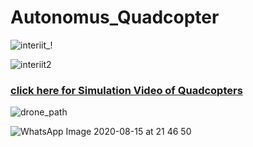 # Autonomus_Quadcopter

![interiit_!](https://user-images.githubusercontent.com/39412350/70888928-6cc60c80-2007-11ea-9d29-2551dd660f18.png)

![interiit2](https://user-images.githubusercontent.com/39412350/70888941-7485b100-2007-11ea-88a8-08d0904c5e26.png)

### [click here for Simulation Video of Quadcopters](https://drive.google.com/file/d/1h5sfDl3AC7DenBBmikDMb5xMG9zpNXp8/view?usp=sharing)

![drone_path](https://user-images.githubusercontent.com/39412350/70888996-94b57000-2007-11ea-80b2-6c247ab3ddf8.png)

![WhatsApp Image 2020-08-15 at 21 46 50](https://user-images.githubusercontent.com/39412350/90316834-904ca880-df42-11ea-9d88-769c04ae0591.jpeg)
